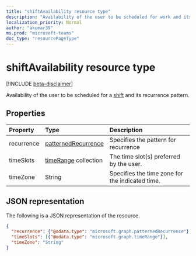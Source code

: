 ```yaml
---
title: "shiftAvailability resource type"
description: "Availability of the user to be scheduled for work and its recurrence pattern."
localization_priority: Normal
author: "akumar39"
ms.prod: "microsoft-teams"
doc_type: "resourcePageType"
---
```


# shiftAvailability resource type

[!INCLUDE [beta-disclaimer](../../includes/beta-disclaimer.md)]

Availability of the user to be scheduled for a [shift](shift.md) and its recurrence pattern.

## Properties

| Property     | Type        | Description |
|:-------------|:------------|:------------|
|recurrence|[patternedRecurrence](patternedrecurrence.md)| Specifies the pattern for recurrence |
|timeSlots|[timeRange](timerange.md) collection|The time slot(s) preferred by the user.|
|timeZone|String|Specifies the time zone for the indicated time. |

## JSON representation

The following is a JSON representation of the resource.

<!-- {
  "blockType": "resource",
  "optionalProperties": [

  ],
  "@odata.type": "microsoft.graph.shiftAvailability",
  "baseType": null
}-->

```json
{
  "recurrence": {"@odata.type": "microsoft.graph.patternedRecurrence"},
  "timeSlots": [{"@odata.type": "microsoft.graph.timeRange"}],
  "timeZone": "String"
}
```

<!-- uuid: 16cd6b66-4b1a-43a1-adaf-3a886856ed98
2019-02-04 14:57:30 UTC -->
<!-- {
  "type": "#page.annotation",
  "description": "shiftAvailability resource",
  "keywords": "",
  "section": "documentation",
  "tocPath": ""
}-->
